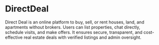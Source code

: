 # DirectDeal
Direct Deal is an online platform to buy, sell, or rent houses, land, and apartments without brokers. Users can list properties, chat directly, schedule visits, and make offers. It ensures secure, transparent, and cost-effective real estate deals with verified listings and admin oversight.
